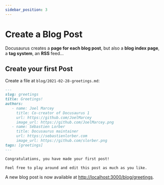 ```yaml
---
sidebar_position: 3
---
```


# Create a Blog Post

Docusaurus creates a **page for each blog post**, but also a **blog index page**, a **tag system**, an **RSS** feed...

## Create your first Post

Create a file at `blog/2021-02-28-greetings.md`:

```md title="blog/2021-02-28-greetings.md"
---
slug: greetings
title: Greetings!
authors:
   - name: Joel Marcey
     title: Co-creator of Docusaurus 1
     url: https://github.com/JoelMarcey
     image_url: https://github.com/JoelMarcey.png
   - name: Sébastien Lorber
     title: Docusaurus maintainer
     url: https://sebastienlorber.com
     image_url: https://github.com/slorber.png
tags: [greetings]
---

Congratulations, you have made your first post!

Feel free to play around and edit this post as much as you like.
```

A new blog post is now available at [http://localhost:3000/blog/greetings](http://localhost:3000/blog/greetings).
